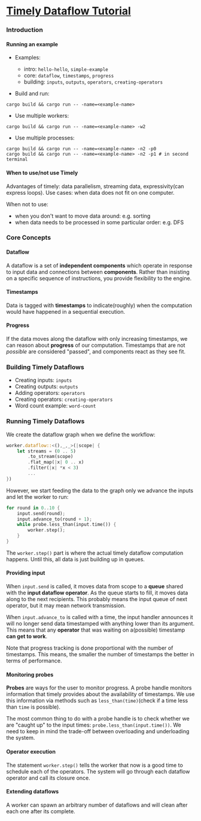 # [Timely Dataflow Tutorial](http://timelydataflow.github.io/timely-dataflow/introduction.html)

### Introduction

#### Running an example

- Examples:
  - intro: `hello-hello`, `simple-example`
  - core: `dataflow`, `timestamps`, `progress`
  - building: `inputs`, `outputs`, `operators`, `creating-operators`

- Build and run:
```
cargo build && cargo run -- -name=<example-name>
```

- Use multiple workers:
```
cargo build && cargo run -- -name=<example-name> -w2
```

- Use multiple processes:
```
cargo build && cargo run -- -name=<example-name> -n2 -p0
cargo build && cargo run -- -name=<example-name> -n2 -p1 # in second terminal
```

#### When to use/not use Timely

Advantages of timely: data parallelism, streaming data, expressivity(can express loops).
Use cases: when data does not fit on one computer.

When not to use:
  - when you don't want to move data around: e.g. sorting
  - when data needs to be processed in some particular order: e.g. DFS

### Core Concepts

#### Dataflow

A dataflow is a set of **independent components** which operate in response to input data and connections between **components**. Rather than insisting on a specific sequence of instructions, you provide flexibility to the engine.

#### Timestamps

Data is tagged with **timestamps** to indicate(roughly) when the computation would have happened in a sequential execution.

#### Progress

If the data moves along the dataflow with only increasing timestamps, we can reason about **progress** of our computation. Timestamps that are not *possible* are considered "passed", and components react as they see fit.

### Building Timely Dataflows

- Creating inputs: `inputs`
- Creating outputs: `outputs`
- Adding operators: `operators`
- Creating operators: `creating-operators`
- Word count example: `word-count`

### Running Timely Dataflows

We create the dataflow graph when we define the workflow:
```rust
worker.dataflow::<(),_,_>(|scope| {
    let streams = (0 .. 5)
        .to_stream(scope)
        .flat_map(|x| 0 .. x)
        .filter(|x| *x < 3)
        ...
})
```

However, we start feeding the data to the graph only we advance the inputs and let the worker to run:
```rust
for round in 0..10 {
    input.send(round);
    input.advance_to(round + 1);
    while probe.less_than(input.time()) {
        worker.step();
    }
}
```

The `worker.step()` part is where the actual timely dataflow computation happens. Until this, all data is just building up in queues.

#### Providing input

When `input.send` is called, it moves data from scope to a **queue** shared with the **input dataflow operator**. As the queue starts to fill, it moves data along to the next recipients. This probably means the input queue of next operator, but it may mean network transmission.

When `input.advance_to` is called with a time, the input handler announces it will no longer send data timestamped with anything lower than its argument. This means that any **operator** that was waiting on a(possible) timestamp **can get to work**.

Note that progress tracking is done proportional with the number of timestamps. This means, the smaller the number of timestamps the better in terms of performance.

#### Monitoring probes

**Probes** are ways for the user to monitor progress. A probe handle monitors information that timely provides about the availability of timestamps. We use this information via methods such as `less_than(time)`(check if a time less than `time` is possible).

The most common thing to do with a probe handle is to check whether we are "caught up" to the input times: `probe.less_than(input.time())`. We need to keep in mind the trade-off between overloading and underloading the system.

#### Operator execution

The statement `worker.step()` tells the worker that now is a good time to schedule each of the operators. The system will go through each dataflow operator and call its closure once.

#### Extending dataflows

A worker can spawn an arbitrary number of dataflows and will clean after each one after its complete.
